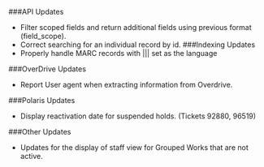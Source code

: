 ###API Updates
- Filter scoped fields and return additional fields using previous format (field_scope).
- Correct searching for an individual record by id. 
###Indexing Updates
- Properly handle MARC records with ||| set as the language

###OverDrive Updates
- Report User agent when extracting information from Overdrive. 

###Polaris Updates
- Display reactivation date for suspended holds. (Tickets 92880, 96519)

###Other Updates
- Updates for the display of staff view for Grouped Works that are not active. 
